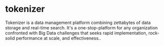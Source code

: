 tokenizer
=========

Tokenizer is a data management platform combining zettabytes of data storage and real-time search. It's a one-stop-platform for any organization confronted with Big Data challenges that seeks rapid implementation, rock-solid performance at scale, and effectiveness..